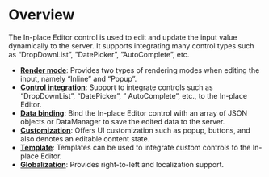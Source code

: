 # Overview

The In-place Editor control is used to edit and update the input value dynamically to the server. It supports integrating many control types such as “DropDownList”, ”DatePicker”, ”AutoComplete”, etc.

* **[Render mode](./configuration/)**: Provides two types of rendering modes when editing the input, namely “Inline” and “Popup”.
* **[Control integration](./controls/)**: Support to integrate controls such as “DropDownList”, “DatePicker”, ” AutoComplete”, etc., to the In-place Editor.
* **[Data binding](./data-binding/)**: Bind the In-place Editor control with an array of JSON objects or DataManager to save the edited data to the server.
* **[Customization](./buttons/)**: Offers UI customization such as popup, buttons, and also denotes an editable content state.
* **[Template](./integration/)**: Templates can be used to integrate custom controls to the In-place Editor.
* **[Globalization](./localization/)**: Provides right-to-left and localization support.